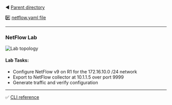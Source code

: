 ◀️ [Parent directory](../) 

#️⃣ [netflow.yaml file](../netflow/netflow.yaml) 

---

### NetFlow Lab

![Lab topology](https://github.com/tech-zero/encor-study/blob/main/images/netflow.png?raw=true)

#### Lab Tasks:
- Configure NetFlow v9 on R1 for the 172.16.10.0 /24 network
- Export to NetFlow collector at 10.1.1.5 over port 9999
- Generate traffic and verify configuration

---

:white_check_mark: [CLI reference](solution/README.md)
